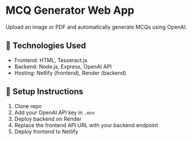 # MCQ Generator Web App

Upload an image or PDF and automatically generate MCQs using OpenAI.

## 🔧 Technologies Used
- Frontend: HTML, Tesseract.js
- Backend: Node.js, Express, OpenAI API
- Hosting: Netlify (frontend), Render (backend)

## 🚀 Setup Instructions
1. Clone repo
2. Add your OpenAI API key in `.env`
3. Deploy backend on Render
4. Replace the frontend API URL with your backend endpoint
5. Deploy frontend to Netlify
